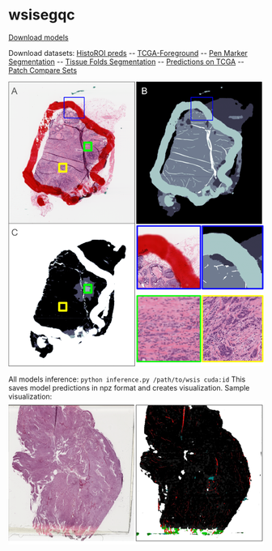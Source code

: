 # wsisegqc

[Download models](https://drive.google.com/file/d/1G_k79ht2NlaDdmmKziX1iXbvffiFSujw/view)

Download datasets:
[HistoROI preds](https://drive.google.com/file/d/1CDFpoJmKoN34CIxsr88fGWI-XckynF6G/view?usp=drive_link) --
[TCGA-Foreground](https://github.com/abhijeetptl5/historoi/tree/main/tcga_tissue) -- 
[Pen Marker Segmentation](https://drive.google.com/file/d/18QRodOY-D-hdIeplT4D4W22AtbxvqXKT/view?usp=sharing) -- 
[Tissue Folds Segmentation](https://drive.google.com/file/d/16yw0j3C9raapZWfMwXjaYkHffyl4rl31/view?usp=sharing) -- 
[Predictions on TCGA](https://drive.google.com/file/d/1a5DxtOs7nEtmWdjZ74Go3ZLln3ZjgLFO/view?usp=sharing) -- 
[Patch Compare Sets](https://drive.google.com/file/d/1Tis2C4UJqmdXExEQvz0-paOCQeDXYi5k/view?usp=sharing)

![Model predictions](https://github.com/abhijeetptl5/wsisegqc/blob/main/preds_all.png)

All models inference: `python inference.py /path/to/wsis cuda:id`
This saves model predictions in npz format and creates visualization.
Sample visualization:
![Sample Visualization](https://github.com/abhijeetptl5/wsisegqc/blob/main/viz_sample.png)
